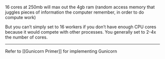 
16 cores at 250mb will max out the 4gb ram (random access memory that juggles pieces of information the computer remember, in order to do compute work)

But you can’t simply set to 16 workers if you don’t have enough CPU cores because it would compete with other processes. You generally set to 2-4x the number of cores.

---


Refer to [[Gunicorn Primer]] for implementing Gunicorn

